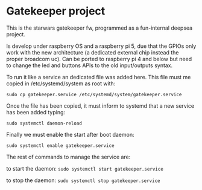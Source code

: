 # Gatekeeper project

This is the starwars gatekeeper fw, programmed as a fun-internal deepsea project.

Is develop under raspberry OS and a raspberry pi 5, due that the GPIOs only work with the new architecture (a dedicated external chip instead the proper broadcom uc). Can be ported to raspberry pi 4 and below but need to change the led and buttons APIs to the old input/outputs syntax.

To run it like a service an dedicated file was added here. This file must me copied in /etc/systemd/system as root with: 

```sudo cp gatekeeper.service /etc/systemd/system/gatekeeper.service```

Once the file has been copied, it must inform to systemd that a new service has been added typing: 

```sudo systemctl daemon-reload```

Finally we must enable the start after boot daemon: 

```sudo systemctl enable gatekeeper.service```

The rest of commands to manage the service are:

to start the daemon: ```sudo systemctl start gatekeeper.service```

to stop the daemon: ```sudo systemctl stop gatekeeper.service```